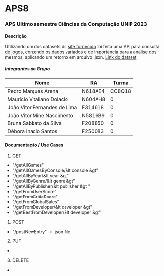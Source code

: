 # APS8

### APS Ultimo semestre Ciências da Computação UNIP 2023

#### Descrição

Utilizando um dos datasets do [site fornecido](https://www.kaggle.com/datasets) foi feita uma API para consulta de jogos, contendo os dados variados e de importancia para a analise dos mesmos, aplicando um retorno em arquivo .json.
[Link do dataset](https://www.kaggle.com/datasets/rush4ratio/video-game-sales-with-ratings)

##### Integrantes do Grupo
|**Nome**|**RA**|**Turma**|
|---|---|---|
|Pedro Marques Arena|N618AE4|CC8Q18|
|Mauricio Vitaliano Dolacio|N604AH8|0|
|João Vitor Fernandes de Lima|F314618|0|
|João Vitor Mine Nascimento|N5816B9|0|
|Bruna Sabbato da Silva|F208850|0|
|Débora Inacio Santos|F250083|0|

#### Documentação / Use Cases


1. GET
- "/getAllGames"
- "/getAllGamesByConsole/&lt console &gt"
- "/getAllByYear/&lt year &gt"
- "/getAllByGenre/&lt genre &gt"
- "/getAllByPublisher/&lt publisher &gt "
- "/getFromUserScore"
- "/getFromCriticScore"
- "/getFromGlobalSales"
- "/getFromDeveloper/&lt developer &gt"
- "/getBestFromDeveloper/&lt developer &gt"
1. POST
- "/postNewEntry" -> .json file
2. PUT
- 

3. DELETE
- 

